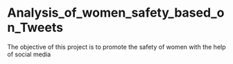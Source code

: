 # Analysis_of_women_safety_based_on_Tweets
The objective of this project is to promote the safety of women with the help of social media
